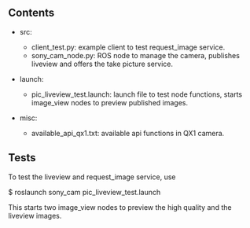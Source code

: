 ## Contents

* src:
    * client\_test.py: example client to test request\_image service.
    * sony\_cam\_node.py: ROS node to manage the camera, publishes liveview and offers the take picture service.

* launch:
    * pic_liveview_test.launch: launch file to test node functions, starts image_view nodes to preview published images.
    
* misc:
    * available_api_qx1.txt: available api functions in QX1 camera.


## Tests

To test the liveview and request_image service, use

$ roslaunch sony\_cam pic\_liveview\_test.launch

This starts two image_view nodes to preview the high quality and the liveview images.
